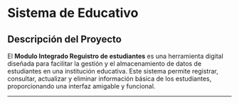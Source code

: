 # Sistema de Educativo

## Descripción del Proyecto
El **Modulo Integrado Reguistro de estudiantes** es una herramienta digital diseñada para facilitar la gestión y el almacenamiento de datos de estudiantes en una institución educativa. Este sistema permite registrar, consultar, actualizar y eliminar información básica de los estudiantes, proporcionando una interfaz amigable y funcional.

---
